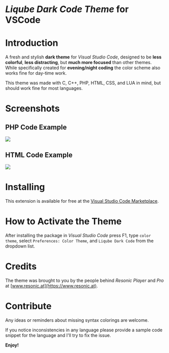 # ***Liqube Dark Code Theme*** for VSCode

# Introduction

A fresh and stylish **dark theme** for *Visual Studio Code*, designed to be **less colorful**, **less distracting**, but **much more focused** than other themes.
While specifically created for **evening/night coding** the color scheme also works fine for day-time work.

This theme was made with C, C++, PHP, HTML, CSS, and LUA in mind, but should work fine for most languages.

# Screenshots

## PHP Code Example

![](https://liqube.com/ext/vs/liqube-dark-code/screenshot1.png)

## HTML Code Example

![](https://liqube.com/ext/vs/liqube-dark-code/screenshot2.png)

# Installing

This extension is available for free at the [Visual Studio Code Marketplace](https://marketplace.visualstudio.com/items/liqube.theme-liqube-dark).

# How to Activate the Theme

After installing the package in *Visual Studio Code* press F1, type `color theme`, select `Preferences: Color Theme`, and `Liqube Dark Code` from the dropdown list.

# Credits

The theme was brought to you by the people behind *Resonic Player* and *Pro* at [www.resonic.at](https://www.resonic.at).

# Contribute

Any ideas or reminders about missing syntax colorings are welcome.

If you notice inconsistencies in any language please provide a sample code snippet for the language and I'll try to fix the issue.

**Enjoy!**
